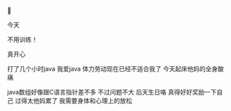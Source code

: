 👴

今天

不用训练！

真开心

打了几个小时java 我爱java 体力劳动现在已经不适合我了 今天起床他妈的全身酸痛

java数组好像跟C语言指针差不多  不过问题不大 后天生日咯 真得好好奖励一下自己  过得太他妈累了 我需要身体和心理上的放松